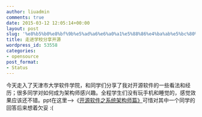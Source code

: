 ```yaml
---
author: liuadmin
comments: true
date: 2015-03-12 12:05:14+00:00
layout: post
slug: '%e8%b5%b0%e8%bf%9b%e5%ad%a6%e6%a0%a1%e5%88%86%e4%ba%ab%e5%bc%80%e6%ba%90'
title: 走进学校分享开源
wordpress_id: 53558
categories:
- opensource
post_format:
- Status
---
```


今天走入了天津市大学软件学院，和同学们分享了我对开源软件的一些看法和经历；很多同学对如何成为架构师感兴趣。全程学生们没有玩手机和睡觉的，感觉效果应该还不错。ppt在这里-->《[开源软件之系统架构师篇》](http://cdn1.martinliu.cn/wp-content/uploads/2015/03/开源软件之系统架构师篇.pdf)可惜对其中一个同学的回答后来想着欠妥 :(
